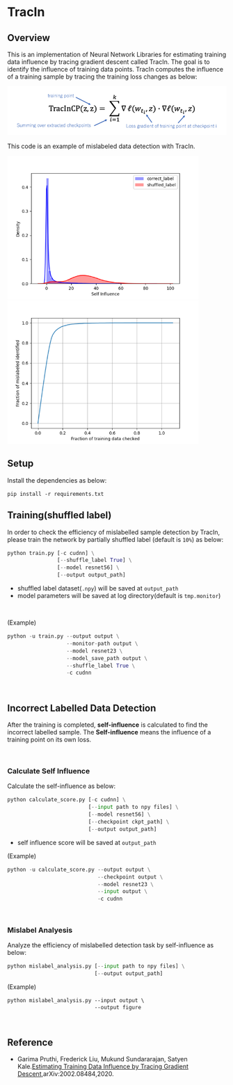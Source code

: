 # TracIn

## Overview
This is an implementation of Neural Network Libraries for estimating training data influence by tracing gradient descent called TracIn. The goal is to identify the influence of training data points. TracIn computes the influence of a training sample by tracing the training loss changes as below:

<img src="./figure/equation.png" width="650px">  

This code is an example of mislabeled data detection with TracIn. 

<img src="./figure/self_influence_distribution.png" width="440px"><img src="./figure/score_curve.png" width="440px">

## Setup
Install the dependencies as below:

```
pip install -r requirements.txt
```

## Training(shuffled label)
In order to check the efficiency of mislabelled sample detection by TracIn, please train the network by partially shuffled label (default is `10%`) as below: 
<br>

```python
python train.py [-c cudnn] \
                [--shuffle_label True] \
                [--model resnet56] \
                [--output output_path]
```

- shuffled label dataset(`.npy`) will be saved at `output_path`
- model parameters will be saved at log directory(default is `tmp.monitor`)
<br>

(Example)
```python
python -u train.py --output output \
                   --monitor-path output \
                   --model resnet23 \
                   --model_save_path output \
                   --shuffle_label True \
                   -c cudnn
```
<br>

## Incorrect Labelled Data Detection
After the training is completed, **self-influence** is calculated to find the incorrect labelled sample. The **Self-influence** means the influence of a training point on its own loss.

<br>

### Calculate Self Influence

Calculate the self-influence as below:
<br>

```python
python calculate_score.py [-c cudnn] \
                          [--input path to npy files] \
                          [--model resnet56] \
                          [--checkpoint ckpt_path] \
                          [--output output_path]
```

- self influence score will be saved at `output_path`

(Example)
```python
python -u calculate_score.py --output output \
                             --checkpoint output \
                             --model resnet23 \
                             --input output \
                             -c cudnn
```
<br>

### Mislabel Analyesis

Analyze the efficiency of mislabelled detection task by self-influence as below:
<br>

```python
python mislabel_analysis.py [--input path to npy files] \
                            [--output output_path]
```
(Example)
```pyhton
python mislabel_analysis.py --input output \
                            --output figure
```
<br>

## Reference
- Garima Pruthi, Frederick Liu, Mukund Sundararajan, Satyen Kale.[Estimating Training Data Influence by Tracing Gradient Descent](https://arxiv.org/pdf/2002.08484.pdf),arXiv:2002.08484,2020.
